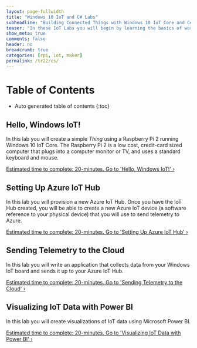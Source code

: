 ```yaml
---
layout: page-fullwidth
title: "Windows 10 IoT and C# Labs"
subheadline: "Building Connected Things with Windows 10 IoT Core and C#"
teaser: "In these IoT Labs you will begin by learning the basics of working with Windows 10 IoT Core connected to sensors and devices. You will move on to connecting the device to the Cloud. You will learn how to leverage Microsoft Azure services to collect data and control devices and use advanced services like analytics and machine learning to discover insights using your Things."
show_meta: true
comments: false
header: no
breadcrumb: true
categories: [rpi, iot, maker]
permalink: /tr22/cs/
---
```


# Table of Contents
*  Auto generated table of contents
{:toc}

## Hello, Windows IoT!
In this lab you will create a simple _Thing_ using a Raspberry Pi 2 running Windows 10 IoT Core. The Raspberry Pi 2 is a low cost, credit-card sized computer that plugs into a computer monitor or TV, and uses a standard keyboard and mouse.

<a class="radius button small" href="{{ site.url }}/tr22/cs/hello-windows-iot/">Estimated time to complete: 20-minutes. Go to  'Hello, Windows IoT!' ›</a>

## Setting Up Azure IoT Hub
In this lab you will provision a new Azure IoT Hub. Once you have the IoT Hub created, you will be able to create a new Azure IoT device (a software reference to your physical device) that you will use to send telemetry to Azure.

<a class="radius button small" href="{{ site.url }}/tr22/cs/setup-azure-iot-hub/">Estimated time to complete: 20-minutes. Go to  'Setting Up Azure IoT Hub' ›</a>

## Sending Telemetry to the Cloud
In this lab you will write an application that collects data from your Windows IoT board and sends it up to your Azure IoT Hub.

<a class="radius button small" href="{{ site.url }}/tr22/cs/sending-telemetry/">Estimated time to complete: 20-minutes. Go to  'Sending Telemetry to the Cloud' ›</a>

## Visualizing IoT Data with Power BI
In this lab you will create visualizations of IoT data using Microsoft Power BI.

<a class="radius button small" href="{{ site.url }}/tr22/cs/visualize-iot-with-powerbi/">Estimated time to complete: 20-minutes. Go to  'Visualizing IoT Data with Power BI' ›</a>